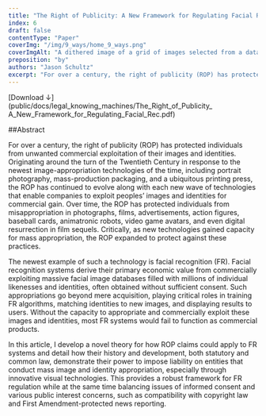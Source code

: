 ```yaml
---
title: "The Right of Publicity: A New Framework for Regulating Facial Recognition"
index: 6
draft: false
contentType: "Paper"
coverImg: "/img/9_ways/home_9_ways.png"
coverImgAlt: "A dithered image of a grid of images selected from a dataset"
preposition: "by"
authors: "Jason Schultz"
excerpt: "For over a century, the right of publicity (ROP) has protected individuals from unwanted commercial exploitation of their images and identities. Originating around the turn of the Twentieth Century in response to the newest image-appropriation technologies of the time, including portrait photography, mass-production packaging, and a ubiquitous printing press, the ROP has continued to evolve along with each new wave of technologies that enable companies to exploit peoples’ images and identities for commercial gain."
---
```

[Download ↓](public/docs/legal_knowing_machines/The_Right_of_Publicity_ A_New_Framework_for_Regulating_Facial_Rec.pdf)

##Abstract	
	
For over a century, the right of publicity (ROP) has protected individuals from unwanted commercial exploitation of their images and identities. Originating around the turn of the Twentieth Century in response to the newest image-appropriation technologies of the time, including portrait photography, mass-production packaging, and a ubiquitous printing press, the ROP has continued to evolve along with each new wave of technologies that enable companies to exploit peoples’ images and identities for commercial gain. Over time, the ROP has protected individuals from misappropriation in photographs, films, advertisements, action figures, baseball cards, animatronic robots, video game avatars, and even digital resurrection in film sequels. Critically, as new technologies gained capacity for mass appropriation, the ROP expanded to protect against these practices.

The newest example of such a technology is facial recognition (FR). Facial recognition systems derive their primary economic value from commercially exploiting massive facial image databases filled with millions of individual likenesses and identities, often obtained without sufficient consent. Such appropriations go beyond mere acquisition, playing critical roles in training FR algorithms, matching identities to new images, and displaying results to users. Without the capacity to appropriate and commercially exploit these images and identities, most FR systems would fail to function as commercial products.

In this article, I develop a novel theory for how ROP claims could apply to FR systems and detail how their history and development, both statutory and common law, demonstrate their power to impose liability on entities that conduct mass image and identity appropriation, especially through innovative visual technologies. This provides a robust framework for FR regulation while at the same time balancing issues of informed consent and various public interest concerns, such as compatibility with copyright law and First Amendment-protected news reporting. 
